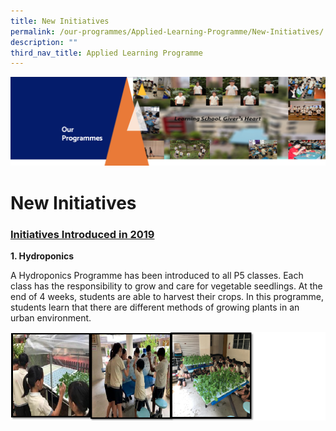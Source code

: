 ```yaml
---
title: New Initiatives
permalink: /our-programmes/Applied-Learning-Programme/New-Initiatives/
description: ""
third_nav_title: Applied Learning Programme
---
```

![](/images/OurProgrammes1.png)

New Initiatives
===============

### <u>Initiatives Introduced in 2019</u>

  

<b>1\. Hydroponics</b>

  

A Hydroponics Programme has been introduced to all P5 classes. Each class has the responsibility to grow and care for vegetable seedlings. At the end of 4 weeks, students are able to harvest their crops. In this programme, students learn that there are different methods of growing plants in an urban environment.

![](/images/NewInitiatives1.png)